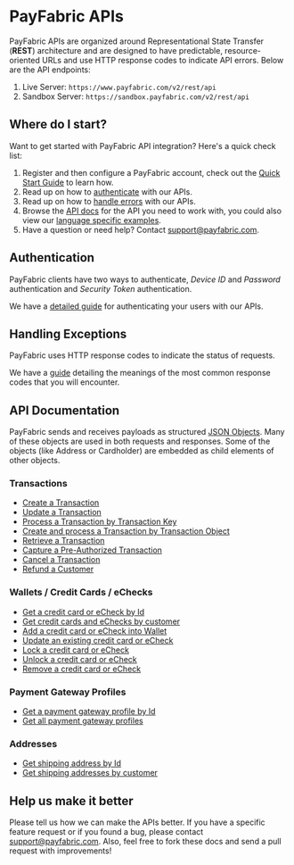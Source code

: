 PayFabric APIs
==============
PayFabric APIs are organized around Representational State Transfer (**REST**) architecture and are designed to have predictable, resource-oriented URLs and use HTTP response codes to indicate API errors. Below are the API endpoints:

1. Live Server:    ``https://www.payfabric.com/v2/rest/api``
1. Sandbox Server: ``https://sandbox.payfabric.com/v2/rest/api``

Where do I start?
-----------------

Want to get started with PayFabric API integration? Here's a quick check list:

1. Register and then configure a PayFabric account, check out the [Quick Start Guide](https://github.com/PayFabric/Portal/wiki) to learn how.
2. Read up on how to [authenticate](#authentication) with our APIs. 
3. Read up on how to [handle errors](#handling-exceptions) with our APIs.
3. Browse the [API docs](#api-documentation) for the API you need to work with, you could also view our [language specific examples](https://github.com/ShaunSharples/APIs/blob/ShaunSharples-patch-1/Samples).
4. Have a question or need help? Contact <support@payfabric.com>.


Authentication
--------------
PayFabric clients have two ways to authenticate, *Device ID* and *Password* authentication and *Security Token* authentication.

We have a [detailed guide](https://github.com/ShaunSharples/APIs/blob/ShaunSharples-patch-1/Sections/Authentication.md) for authenticating your users with our APIs.


Handling Exceptions
-------------------
PayFabric uses HTTP response codes to indicate the status of requests. 

We have a [guide](https://github.com/ShaunSharples/APIs/blob/ShaunSharples-patch-1/Sections/Errors.md) detailing the meanings of the most common response codes that you will encounter. 


API Documentation
-----------------
PayFabric sends and receives payloads as structured [JSON Objects](https://github.com/PayFabric/APIs/wiki/API-Object-V2). 
Many of these objects are used in both requests and responses. Some of the objects (like Address or Cardholder) are embedded
as child elements of other objects.

### Transactions
* [Create a Transaction](https://github.com/ShaunSharples/APIs/blob/ShaunSharples-patch-1/Sections/Transactions.md#create-a-transaction)
* [Update a Transaction](https://github.com/ShaunSharples/APIs/blob/ShaunSharples-patch-1/Sections/Transactions.md#update-a-transaction)
* [Process a Transaction by Transaction Key](https://github.com/ShaunSharples/APIs/blob/ShaunSharples-patch-1/Sections/Transactions.md#submit-a-transaction-to-payment-gateway-by-transaction-key)
* [Create and process a Transaction by Transaction Object](https://github.com/ShaunSharples/APIs/blob/ShaunSharples-patch-1/Sections/Transactions.md#create-and-submit-a-transaction-by-transaction-object)
* [Retrieve a Transaction](https://github.com/ShaunSharples/APIs/blob/ShaunSharples-patch-1/Sections/Transactions.md#get-a-transaction)
* [Capture a Pre-Authorized Transaction](https://github.com/ShaunSharples/APIs/blob/ShaunSharples-patch-1/Sections/Transactions.md#capture-a-pre-authorized-transaction)
* [Cancel a Transaction](https://github.com/ShaunSharples/APIs/blob/ShaunSharples-patch-1/Sections/Transactions.md#cancel-a-transaction)
* [Refund a Customer](https://github.com/ShaunSharples/APIs/blob/ShaunSharples-patch-1/Sections/Transactions.md#refund-a-customer)

### Wallets / Credit Cards / eChecks
* [Get a credit card or eCheck by Id](https://github.com/ShaunSharples/APIs/blob/ShaunSharples-patch-1/Sections/Wallets.md#get-credit-card--echeck)
* [Get credit cards and eChecks by customer](https://github.com/ShaunSharples/APIs/blob/ShaunSharples-patch-1/Sections/Wallets.md#get-credit-cards-or-echecks)
* [Add a credit card or eCheck into Wallet](https://github.com/ShaunSharples/APIs/blob/ShaunSharples-patch-1/Sections/Wallets.md#create-credit-card)
* [Update an existing credit card or eCheck](https://github.com/ShaunSharples/APIs/blob/ShaunSharples-patch-1/Sections/Wallets.md#update-credit-card--echeck)
* [Lock a credit card or eCheck](https://github.com/ShaunSharples/APIs/blob/ShaunSharples-patch-1/Sections/Wallets.md#lock-credit-card--echeck)
* [Unlock a credit card or eCheck](https://github.com/ShaunSharples/APIs/blob/ShaunSharples-patch-1/Sections/Wallets.md#unlock-credit-card--echeck)
* [Remove a credit card or eCheck](https://github.com/ShaunSharples/APIs/blob/ShaunSharples-patch-1/Sections/Wallets.md#delete-credit-card--echeck)

### Payment Gateway Profiles
* [Get a payment gateway profile by Id](https://github.com/ShaunSharples/APIs/blob/ShaunSharples-patch-1/Sections/PaymentGatewayProfiles.md#get-payment-gateway-profile)
* [Get all payment gateway profiles](https://github.com/ShaunSharples/APIs/blob/ShaunSharples-patch-1/Sections/PaymentGatewayProfiles.md#get-payment-gateway-profiles)

### Addresses
* [Get shipping address by Id](https://github.com/ShaunSharples/APIs/blob/ShaunSharples-patch-1/Sections/Addresses.md#get-address)
* [Get shipping addresses by customer](https://github.com/ShaunSharples/APIs/blob/ShaunSharples-patch-1/Sections/Addresses.md#get-addresses)


Help us make it better
----------------------
Please tell us how we can make the APIs better. If you have a specific feature request or if you found a bug, please contact <support@payfabric.com>. Also, feel free to fork these docs and send a pull request with improvements!
